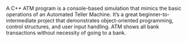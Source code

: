 A C++ ATM program is a console-based simulation that mimics the basic operations of an Automated Teller Machine. It’s a great beginner-to-intermediate project that demonstrates object-oriented programming, control structures, and user input handling.
ATM shows all bank transactions without necessity of going to a bank.
